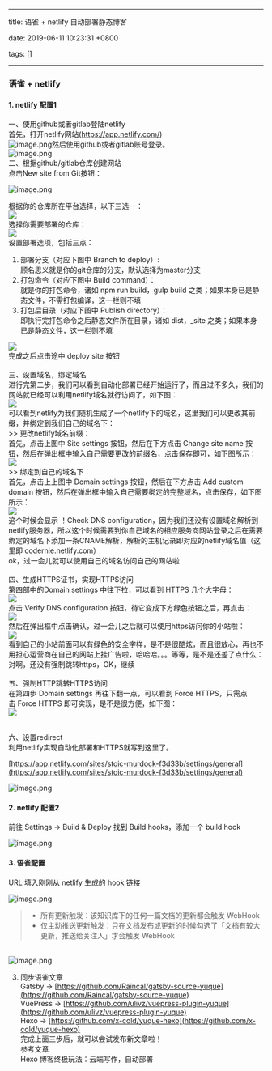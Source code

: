 
---

title: 语雀 + netlify 自动部署静态博客

date: 2019-06-11 10:23:31 +0800

tags: []

---
<a name="pZPAM"></a>
### 语雀 + netlify

<a name="YO4tg"></a>
#### 1. netlify 配置1
一、使用github或者gitlab登陆netlify<br />
首先，打开netlify网站(https://app.netlify.com/)<br />![image.png](https://cdn.nlark.com/yuque/0/2019/png/263301/1560219963361-e59950a8-7d00-4544-9a43-93398b583307.png#align=left&display=inline&height=574&name=image.png&originHeight=574&originWidth=1080&size=159308&status=done&width=1080)然后使用github或者gitlab账号登录。<br />![image.png](https://cdn.nlark.com/yuque/0/2019/png/263301/1560219990592-2070099f-d7e2-4915-a4e6-9e7fdabf59f5.png#align=left&display=inline&height=332&name=image.png&originHeight=332&originWidth=668&size=20085&status=done&width=668)<br />二、根据github/gitlab仓库创建网站<br />
点击New site from Git按钮：

![image.png](https://cdn.nlark.com/yuque/0/2019/png/263301/1560220013088-faa80222-1226-43e7-b650-dd1b3baa4019.png#align=left&display=inline&height=325&name=image.png&originHeight=325&originWidth=1080&size=38036&status=done&width=1080)


根据你的仓库所在平台选择，以下三选一：<br />![](https://cdn.nlark.com/yuque/0/2019/png/263301/1560220027954-70001ff4-4c87-4130-88e5-28c36ca7bfd0.png#align=left&display=inline&height=63&originHeight=128&originWidth=1080&size=0&status=done&width=530)<br />选择你需要部署的仓库：<br />![](https://cdn.nlark.com/yuque/0/2019/jpeg/263301/1560220027963-a8800002-19fd-4627-b9f2-b5caa5b71da7.jpeg#align=left&display=inline&height=287&originHeight=585&originWidth=1080&size=0&status=done&width=530)<br />设置部署选项，包括三点：

1. 部署分支（对应下图中 Branch to deploy）:<br />顾名思义就是你的git仓库的分支，默认选择为master分支<br />
1. 打包命令（对应下图中 Build command）：<br />就是你的打包命令，诸如 npm run build，gulp build 之类；如果本身已是静态文件，不需打包编译，这一栏则不填<br />
1. 打包后目录（对应下图中 Publish directory）：<br />即执行完打包命令之后静态文件所在目录，诸如 dist，_site 之类；如果本身已是静态文件，这一栏则不填<br />

![](https://cdn.nlark.com/yuque/0/2019/jpeg/263301/1560220058523-f6155f0c-4399-4973-b181-f28765ede6d5.jpeg#align=left&display=inline&height=642&originHeight=1080&originWidth=892&size=0&status=done&width=530)<br />完成之后点击途中 deploy site 按钮<br /> <br />三、设置域名，绑定域名<br />进行完第二步，我们可以看到自动化部署已经开始运行了，而且过不多久，我们的网站就已经可以利用netlify域名就行访问了，如下图：<br />![](https://cdn.nlark.com/yuque/0/2019/jpeg/263301/1560220058481-6850ecd0-e19a-42c3-8f17-94ac3ac47699.jpeg#align=left&display=inline&height=280&originHeight=570&originWidth=1080&size=0&status=done&width=530)<br />可以看到netlify为我们随机生成了一个netlify下的域名，这里我们可以更改其前缀，并绑定到我们自己的域名下：<br />>> 更改netlify域名前缀：<br />首先，点击上图中 Site settings 按钮，然后在下方点击 Change site name 按钮，然后在弹出框中输入自己需要更改的前缀名，点击保存即可，如下图所示：<br />![](https://cdn.nlark.com/yuque/0/2019/jpeg/263301/1560220058517-f99dd770-b5dd-4dd8-be44-f95b708a6581.jpeg#align=left&display=inline&height=438&originHeight=626&originWidth=758&size=0&status=done&width=530)<br />>> 绑定到自己的域名下：<br />首先，点击上上图中 Domain settings 按钮，然后在下方点击 Add custom domain 按钮，然后在弹出框中输入自己需要绑定的完整域名，点击保存，如下图所示：<br />![](https://cdn.nlark.com/yuque/0/2019/png/263301/1560220058538-72a726ec-d38f-4587-8d82-63ede31a41de.png#align=left&display=inline&height=310&originHeight=438&originWidth=750&size=0&status=done&width=530)<br />这个时候会显示 ！Check DNS configuration，因为我们还没有设置域名解析到netlify服务器，所以这个时候需要到你自己域名的相应服务商网站登录之后在需要绑定的域名下添加一条CNAME解析，解析的主机记录即对应的netlify域名值（这里即 codernie.netlify.com）<br />ok，过一会儿就可以使用自己的域名访问自己的网站啦<br /> <br />四、生成HTTPS证书，实现HTTPS访问<br />第四部中的Domain settings 中往下拉，可以看到 HTTPS 几个大字母：<br />![](https://cdn.nlark.com/yuque/0/2019/jpeg/263301/1560220058509-931e334c-54e0-471f-b981-547c96e2685e.jpeg#align=left&display=inline&height=406&originHeight=827&originWidth=1080&size=0&status=done&width=530)<br />点击 Verify DNS configuration 按钮，待它变成下方绿色按钮之后，再点击：<br />![](https://cdn.nlark.com/yuque/0/2019/png/263301/1560220058518-364fe111-6c8f-4969-a359-f5964dceeefc.png#align=left&display=inline&height=151&originHeight=138&originWidth=484&size=0&status=done&width=530)<br />然后在弹出框中点击确认，过一会儿之后就可以使用https访问你的小站啦：<br />![](https://cdn.nlark.com/yuque/0/2019/png/263301/1560220059081-79b8b532-fb36-4018-8c91-b946620e8c81.png#align=left&display=inline&height=62&originHeight=54&originWidth=462&size=0&status=done&width=530)<br />看到自己的小站前面可以有绿色的安全字样，是不是很酷炫，而且很放心，再也不用担心运营商在自己的网站上挂广告啦，哈哈哈。。。等等，是不是还差了点什么：<br />对啊，还没有强制跳转https，OK，继续<br /> <br />五、强制HTTP跳转HTTPS访问<br />在第四步 Domain settings 再往下翻一点，可以看到 Force HTTPS，只需点击 Force HTTPS 即可实现，是不是很方便，如下图：<br />![](https://cdn.nlark.com/yuque/0/2019/jpeg/263301/1560220058574-7d4caf90-9109-4647-af0b-0e271b2fb1e9.jpeg#align=left&display=inline&height=416&originHeight=628&originWidth=800&size=0&status=done&width=530)

 <br />六、设置redirect<br />利用netlify实现自动化部署和HTTPS就写到这里了。

[https://app.netlify.com/sites/stoic-murdock-f3d33b/settings/general](https://app.netlify.com/sites/stoic-murdock-f3d33b/settings/general)

![image.png](https://cdn.nlark.com/yuque/0/2019/png/263301/1560220255014-076f6ed2-0449-4426-b25c-4d01ccea22e0.png#align=left&display=inline&height=367&name=image.png&originHeight=367&originWidth=1010&size=54950&status=done&width=1010)

<a name="t8aQE"></a>
#### 2. netlify 配置2
前往 Settings -> Build & Deploy 找到 Build hooks，添加一个 build hook

![image.png](https://cdn.nlark.com/yuque/0/2019/png/263301/1560219835172-1e2dfc9b-e93f-4eb2-aab3-071b401b1635.png#align=left&display=inline&height=523&name=image.png&originHeight=523&originWidth=1181&size=97354&status=done&width=1181)

<a name="Idey1"></a>
#### 3. 语雀配置
URL 填入刚刚从 netlify 生成的 hook 链接

![image.png](https://cdn.nlark.com/yuque/0/2019/png/263301/1560219853510-10fffb6b-cc7c-4d38-94f3-cf2b44c9a4d5.png#align=left&display=inline&height=508&name=image.png&originHeight=508&originWidth=1341&size=154639&status=done&width=1341)

> - 所有更新触发：该知识库下的任何一篇文档的更新都会触发 WebHook
> - 仅主动推送更新触发：只在文档发布或更新的时候勾选了「文档有较大更新，推送给关注人」才会触发 WebHook

[<br />](https://cdn.nlark.com/yuque/0/2019/png/123526/1547759387222-a374e7cd-69dc-4cb6-9433-dad75898b191.png)![image.png](https://cdn.nlark.com/yuque/0/2019/png/263301/1560219869885-0f9c5cc0-ea06-444e-a9e1-2d734ec5ffc2.png#align=left&display=inline&height=458&name=image.png&originHeight=458&originWidth=784&size=93316&status=done&width=784)

3. 同步语雀文章<br />
Gatsby -> [https://github.com/Raincal/gatsby-source-yuque](https://github.com/Raincal/gatsby-source-yuque)<br />
VuePress -> [https://github.com/ulivz/vuepress-plugin-yuque](https://github.com/ulivz/vuepress-plugin-yuque)<br />
Hexo -> [https://github.com/x-cold/yuque-hexo](https://github.com/x-cold/yuque-hexo)<br />
完成上面三步后，就可以尝试发布新文章啦！<br />
参考文章<br />
Hexo 博客终极玩法：云端写作，自动部署

